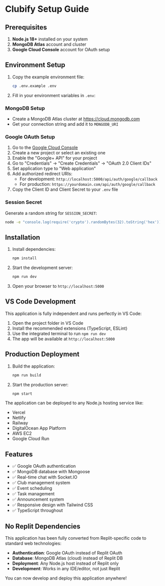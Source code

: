 # Clubify Setup Guide

## Prerequisites

1. **Node.js 18+** installed on your system
2. **MongoDB Atlas** account and cluster
3. **Google Cloud Console** account for OAuth setup

## Environment Setup

1. Copy the example environment file:
   ```bash
   cp .env.example .env
   ```

2. Fill in your environment variables in `.env`:

### MongoDB Setup
- Create a MongoDB Atlas cluster at https://cloud.mongodb.com
- Get your connection string and add it to `MONGODB_URI`

### Google OAuth Setup
1. Go to the [Google Cloud Console](https://console.cloud.google.com/)
2. Create a new project or select an existing one
3. Enable the "Google+ API" for your project
4. Go to "Credentials" → "Create Credentials" → "OAuth 2.0 Client IDs"
5. Set application type to "Web application"
6. Add authorized redirect URIs:
   - For development: `http://localhost:5000/api/auth/google/callback`
   - For production: `https://yourdomain.com/api/auth/google/callback`
7. Copy the Client ID and Client Secret to your `.env` file

### Session Secret
Generate a random string for `SESSION_SECRET`:
```bash
node -e "console.log(require('crypto').randomBytes(32).toString('hex'))"
```

## Installation

1. Install dependencies:
   ```bash
   npm install
   ```

2. Start the development server:
   ```bash
   npm run dev
   ```

3. Open your browser to `http://localhost:5000`

## VS Code Development

This application is fully independent and runs perfectly in VS Code:

1. Open the project folder in VS Code
2. Install the recommended extensions (TypeScript, ESLint)
3. Use the integrated terminal to run `npm run dev`
4. The app will be available at `http://localhost:5000`

## Production Deployment

1. Build the application:
   ```bash
   npm run build
   ```

2. Start the production server:
   ```bash
   npm start
   ```

The application can be deployed to any Node.js hosting service like:
- Vercel
- Netlify
- Railway
- DigitalOcean App Platform
- AWS EC2
- Google Cloud Run

## Features

- ✅ Google OAuth authentication
- ✅ MongoDB database with Mongoose
- ✅ Real-time chat with Socket.IO
- ✅ Club management system
- ✅ Event scheduling
- ✅ Task management
- ✅ Announcement system
- ✅ Responsive design with Tailwind CSS
- ✅ TypeScript throughout

## No Replit Dependencies

This application has been fully converted from Replit-specific code to standard web technologies:

- **Authentication**: Google OAuth instead of Replit OAuth
- **Database**: MongoDB Atlas (cloud) instead of Replit DB
- **Deployment**: Any Node.js host instead of Replit only
- **Development**: Works in any IDE/editor, not just Replit

You can now develop and deploy this application anywhere!